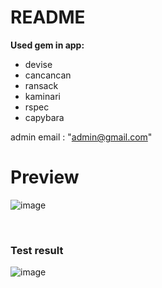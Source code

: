 # README

<strong> Used gem in app: </strong>
* devise
* cancancan
* ransack
* kaminari
* rspec
* capybara

admin email : "admin@gmail.com"<br>

# Preview

![image](https://user-images.githubusercontent.com/69473375/169655455-d14f99d1-6364-40e5-ae41-672bbd41f1ea.png)

<br><h3>Test result</h3>

![image](https://user-images.githubusercontent.com/69473375/169078152-97db79ae-4022-44e8-95a5-03483ae8404c.png)

